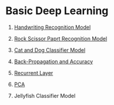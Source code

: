 # Basic Deep Learning

1. [Handwriting Recognition Model](https://github.com/wani-ham/DeepLearning101/blob/main/Handwriting_Recognition_Model.ipynb)

2. [Rock Scissor Paprt Recognition Model]()

3. [Cat and Dog Classifier Model]()

4. [Back-Propagation and Accuracy](https://github.com/wani-ham/DeepLearning101/blob/main/BackPropagation_Accuracy.ipynb)

5. [Recurrent Layer](https://github.com/wani-ham/DeepLearning101/blob/main/Recurrent_Layer.ipynb)

6. [PCA](https://github.com/wani-ham/DeepLearning101/blob/main/PCA.ipynb)

7. Jellyfish Classifier Model

